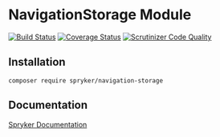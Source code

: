 # NavigationStorage Module
[![Build Status](https://travis-ci.org/spryker/navigation-storage.svg)](https://travis-ci.org/spryker/navigation-storage)
[![Coverage Status](https://coveralls.io/repos/github/spryker/navigation-storage/badge.svg)](https://coveralls.io/github/spryker/navigation-storage)
[![Scrutinizer Code Quality](https://scrutinizer-ci.com/g/spryker/navigation-storage/badges/quality-score.png?b=master)](https://scrutinizer-ci.com/g/spryker/navigation-storage/?branch=master)

## Installation

```
composer require spryker/navigation-storage
```

## Documentation

[Spryker Documentation](https://spryker.github.io)
